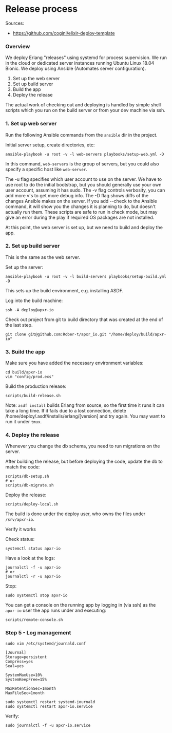 # Release process

Sources:
  - https://github.com/cogini/elixir-deploy-template

### Overview

We deploy Erlang "releases" using systemd for process supervision. We run in the cloud or dedicated server instances running Ubuntu Linux 18.04 Bionic. We deploy using Ansible (Automates server configuration).

1. Set up the web server
2. Set up build server
3. Build the app
4. Deploy the release

The actual work of checking out and deploying is handled by simple shell scripts which you run on the build server or from your dev machine via ssh.

### 1. Set up web server

Run the following Ansible commands from the `ansible` dir in the project.

Initial server setup, create directories, etc:

```
ansible-playbook -u root -v -l web-servers playbooks/setup-web.yml -D
```

In this command, `web-servers` is the group of servers, but you could also specify a specific host like `web-server`.

The -u flag specifies which user account to use on the server. We have to use root to do the initial bootstrap, but you should generally use your own user account, assuming it has sudo. The -v flag controls verbosity, you can add more v's to get more debug info. The -D flag shows diffs of the changes Ansible makes on the server. If you add --check to the Ansible command, it will show you the changes it is planning to do, but doesn't actually run them. These scripts are safe to run in check mode, but may give an error during the play if required OS packages are not installed.

At this point, the web server is set up, but we need to build and deploy the app.

### 2. Set up build server

This is the same as the web server.

Set up the server:

```
ansible-playbook -u root -v -l build-servers playbooks/setup-build.yml -D
```

This sets up the build environment, e.g. installing ASDF.

Log into the build machine:

```
ssh -A deploy@apxr-io
```

Check out project from git to build directory that was created at the end of the last step.

```
git clone git@github.com:Rober-t/apxr_io.git "/home/deploy/build/apxr-io"
```

### 3. Build the app

Make sure you have added the necessary environment variables:

```
cd build/apxr-io
vim "config/prod.exs"
```

Build the production release:

```
scripts/build-release.sh
```

Note: `asdf install` builds Erlang from source, so the first time it runs it can take a long time. If it fails due to a lost connection, delete /home/deploy/.asdf/installs/erlang/[version] and try again. You may want to run it under `tmux`.

### 4. Deploy the release

Whenever you change the db schema, you need to run migrations on the server.

After building the release, but before deploying the code, update the db to match the code:

```
scripts/db-setup.sh
# or
scripts/db-migrate.sh
```

Deploy the release:

```
scripts/deploy-local.sh
```

The build is done under the deploy user, who owns the files under `/srv/apxr-io`.

Verify it works

Check status:

```
systemctl status apxr-io
```

Have a look at the logs:

```
journalctl -f -u apxr-io
# or
journalctl -r -u apxr-io
```

Stop:

```
sudo systemctl stop apxr-io
```

You can get a console on the running app by logging in (via ssh) as the `apxr-io` user the app runs under and executing:

```
scripts/remote-console.sh
```

### Step 5 - Log management

```
sudo vim /etc/systemd/journald.conf
```

```
[Journal]
Storage=persistent
Compress=yes
Seal=yes

SystemMaxUse=10%
SystemKeepFree=15%

MaxRetentionSec=1month
MaxFileSec=1month
```

```
sudo systemctl restart systemd-journald
sudo systemctl restart apxr-io.service
```

Verify:

```
sudo journalctl -f -u apxr-io.service
```